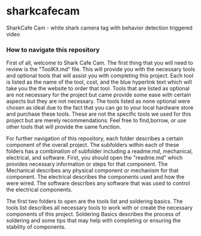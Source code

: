 # sharkcafecam
SharkCafe Cam - white shark camera tag with behavior detection triggered video

### How to navigate this repository
First of all, welcome to Shark Cafe Cam. The first thing that you will need to review is the "ToolKit.md" file. This will provide you with the necessary tools and optional tools that will assist you with completing this project. Each tool is listed as the name of the tool, cost, and the blue hyperlink text which will take you the the website to order that tool. Tools that are listed as optional are not necessary for the project but came provide some ease with certain aspects but they are not necessary. The tools listed as none optional were chosen as ideal due to the fact that you can go to your local hardware store and purchase these tools. These are not the specific tools we used for this project but are merely recommendations. Feel free to find,borrow, or use other tools that will provide the same function.

For further navigation of this repository, each folder describes a certain component of the overall project. The subfolders within each of these folders has  a combination of subfolder including a readme.md, mechanical, electrical, and software. First, you should open the "readme.md" which provides necessary information or steps for that component. The Mechanical describes any physical component or mechanism for that component. The electrical describes the components used and how the were wired. The software describes any software that was used to control the electrical components. 

The first two folders to open are the tools list and soldering basics. The tools list describes all necessary tools to work with or create the necessary components of this project. Soldering Basics describes the process of soldering and some tips that may help with completing or ensuring the stability of components. 
